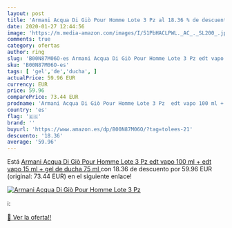 ```yaml
---
layout: post
title: 'Armani Acqua Di Giò Pour Homme Lote 3 Pz al 18.36 % de descuento'
date: 2020-01-27 12:44:56
image: 'https://m.media-amazon.com/images/I/51PbHACLPWL._AC_._SL200_.jpg'
comments: true
category: ofertas
author: ring
slug: 'B00N87M06O-es Armani Acqua Di Giò Pour Homme Lote 3 Pz edt vapo 100 ml +...'
sku: 'B00N87M06O-es'
tags: [ 'gel','de','ducha', ]
actualPrice: 59.96 EUR
currency: EUR
price: 59.96
comparePrice: 73.44 EUR
prodname: 'Armani Acqua Di Giò Pour Homme Lote 3 Pz  edt vapo 100 ml + edt vapo 15 ml + gel de ducha 75 ml '
country: 'es'
flag: '🇪🇸'
brand: ''
buyurl: 'https://www.amazon.es/dp/B00N87M06O/?tag=tolees-21'
descuento: '18.36'
average: '59.96'
---
```


Está [Armani Acqua Di Giò Pour Homme Lote 3 Pz  edt vapo 100 ml + edt vapo 15 ml + gel de ducha 75 ml ](https://www.amazon.es/dp/B00N87M06O/?tag=tolees-21) con 18.36 de descuento por 59.96 EUR (original: 73.44 EUR) en el siguiente enlace!

[![Armani Acqua Di Giò Pour Homme Lote 3 Pz](https://m.media-amazon.com/images/I/51PbHACLPWL._AC_._SL200_.jpg)](https://www.amazon.es/dp/B00N87M06O/?tag=tolees-21)

ℹ️:


[🛒 Ver la oferta!!](https://www.amazon.es/dp/B00N87M06O/?tag=tolees-21)
